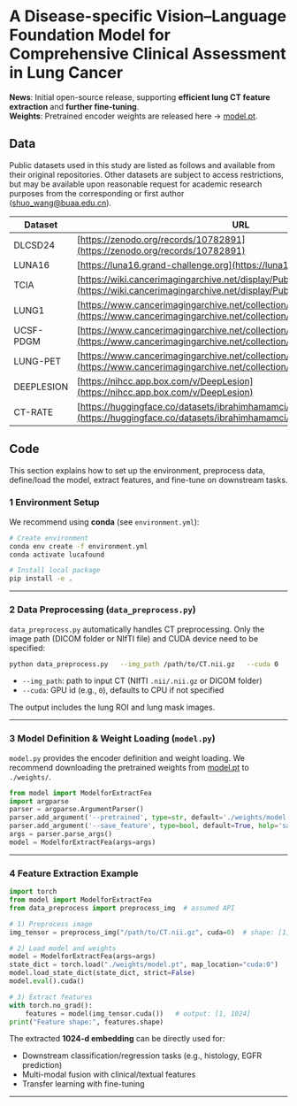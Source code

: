 # A Disease-specific Vision–Language Foundation Model for Comprehensive Clinical Assessment in Lung Cancer

**News**: Initial open-source release, supporting **efficient lung CT feature extraction** and **further fine-tuning**.  
**Weights**: Pretrained encoder weights are released here → [model.pt](https://github.com/chengcailiu/LuCaFound/releases/download/weight/model.pt).  

## Data
Public datasets used in this study are listed as follows and available from their original repositories. Other datasets are subject to access restrictions, but may be available upon reasonable request for academic research purposes from the corresponding or first author (shuo_wang@buaa.edu.cn).

| Dataset    | URL                                                                                                                                                  |
| ---------- | ---------------------------------------------------------------------------------------------------------------------------------------------------- |
| DLCSD24    | [https://zenodo.org/records/10782891](https://zenodo.org/records/10782891)                                                                           |
| LUNA16     | [https://luna16.grand-challenge.org](https://luna16.grand-challenge.org/)                                                                            |
| TCIA       | [https://wiki.cancerimagingarchive.net/display/Public/NSCLC+Radiogenomics](https://wiki.cancerimagingarchive.net/display/Public/NSCLC+Radiogenomics) |
| LUNG1      | [https://www.cancerimagingarchive.net/collection/nsclc-radiomics](https://www.cancerimagingarchive.net/collection/nsclc-radiomics)                   |
| UCSF-PDGM  | [https://www.cancerimagingarchive.net/collection/ucsf-pdgm](https://www.cancerimagingarchive.net/collection/ucsf-pdgm)                               |
| LUNG-PET   | [https://www.cancerimagingarchive.net/collection/lung-pet-ct-dx](https://www.cancerimagingarchive.net/collection/lung-pet-ct-dx)                     |
| DEEPLESION | [https://nihcc.app.box.com/v/DeepLesion](https://nihcc.app.box.com/v/DeepLesion)                                                                     |
| CT-RATE    | [https://huggingface.co/datasets/ibrahimhamamci/CT-RATE](https://huggingface.co/datasets/ibrahimhamamci/CT-RATE)                                     |

## Code

This section explains how to set up the environment, preprocess data, define/load the model, extract features, and fine-tune on downstream tasks.  

### 1 Environment Setup

We recommend using **conda** (see `environment.yml`):  

```bash
# Create environment
conda env create -f environment.yml
conda activate lucafound

# Install local package
pip install -e .
```

---

### 2 Data Preprocessing (`data_preprocess.py`)

`data_preprocess.py` automatically handles CT preprocessing. Only the image path (DICOM folder or NIfTI file) and CUDA device need to be specified:  

```bash
python data_preprocess.py   --img_path /path/to/CT.nii.gz   --cuda 0
```

- `--img_path`: path to input CT (NIfTI `.nii/.nii.gz` or DICOM folder)  
- `--cuda`: GPU id (e.g., `0`), defaults to CPU if not specified  

The output includes the lung ROI and lung mask images.

---

### 3 Model Definition & Weight Loading (`model.py`)

`model.py` provides the encoder definition and weight loading.
We recommend downloading the pretrained weights from [model.pt](https://github.com/chengcailiu/LuCaFound/releases/download/weight/model.pt) to `./weights/`. 

```python
from model import ModelforExtractFea
import argparse
parser = argparse.ArgumentParser()
parser.add_argument('--pretrained', type=str, default='./weights/model.pt', help='pretrained model path')
parser.add_argument('--save_feature', type=bool, default=True, help='save feature')
args = parser.parse_args()
model = ModelforExtractFea(args=args)
```

---

### 4 Feature Extraction Example

```python
import torch
from model import ModelforExtractFea
from data_preprocess import preprocess_img  # assumed API

# 1) Preprocess image
img_tensor = preprocess_img("/path/to/CT.nii.gz", cuda=0)  # shape: [1,1,D,H,W]

# 2) Load model and weights
model = ModelforExtractFea(args=args)
state_dict = torch.load("./weights/model.pt", map_location="cuda:0")
model.load_state_dict(state_dict, strict=False)
model.eval().cuda()

# 3) Extract features
with torch.no_grad():
    features = model(img_tensor.cuda())   # output: [1, 1024]
print("Feature shape:", features.shape)
```

The extracted **1024-d embedding** can be directly used for:  
- Downstream classification/regression tasks (e.g., histology, EGFR prediction)  
- Multi-modal fusion with clinical/textual features  
- Transfer learning with fine-tuning  

---
